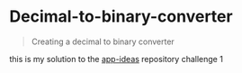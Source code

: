 # Decimal-to-binary-converter
> Creating a decimal to binary converter

this is my solution to the <a href="https://github.com/florinpop17/app-ideas" >app-ideas</a> repository challenge 1

